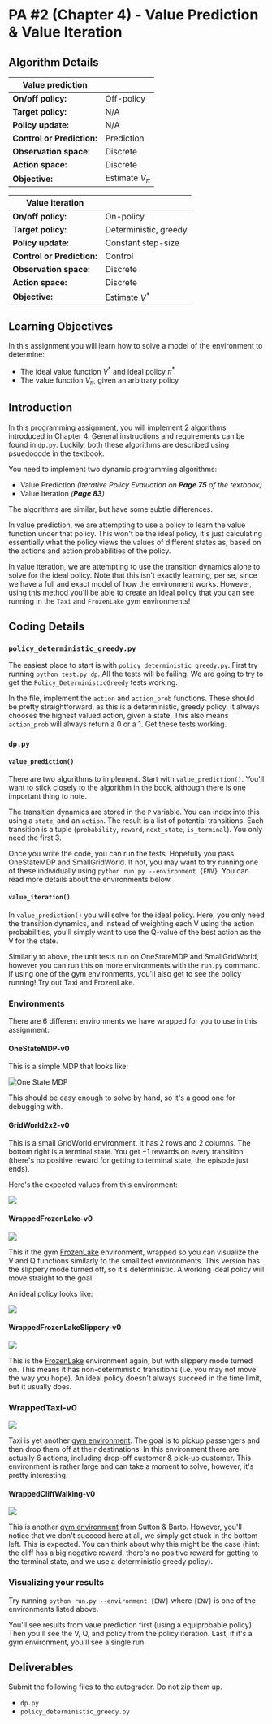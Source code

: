 # PA #2 (Chapter 4) - Value Prediction & Value Iteration

## Algorithm Details
| Value prediction |              |
|------------------|--------------|
| **On/off policy:** | Off-policy   |
| **Target policy:** | N/A          |
| **Policy update:** | N/A          |
| **Control or Prediction:** | Prediction |
| **Observation space:** | Discrete |
| **Action space:**      | Discrete |
| **Objective:**         | Estimate $V_{\pi}$ |


| Value iteration |               |
|-----------------|---------------|
| **On/off policy:** | On-policy    |
| **Target policy:** | Deterministic, greedy |
| **Policy update:** | Constant step-size    |
| **Control or Prediction:** | Control |
| **Observation space:** | Discrete |
| **Action space:**      | Discrete |
| **Objective:**         | Estimate $V^*$ |

## Learning Objectives
In this assignment you will learn how to solve a model of the environment to determine:
* The ideal value function $V^*$ and ideal policy $\pi^*$
* The value function $V_{\pi}$, given an arbitrary policy

## Introduction
In this programming assignment, you will implement 2 algorithms introduced in Chapter 4. General instructions and requirements can be found in `dp.py`. Luckily, both these algorithms are described using psuedocode in the textbook.

You need to implement two dynamic programming algorithms:
* Value Prediction *(Iterative Policy Evaluation on **Page 75** of the textbook)*
* Value Iteration *(**Page 83**)*

The algorithms are similar, but have some subtle differences.

In value prediction, we are attempting to use a policy to learn the value function under that policy. This
won't be the ideal policy, it's just calculating essentially what the policy views the values of different
states as, based on the actions and action probabilities of the policy.

In value iteration, we are attempting to use the transition dynamics alone to solve for the ideal policy.
Note that this isn't exactly learning, per se, since we have a full and exact model of how the environment works. However, using this method you'll be able to create an ideal policy that you can see running in the `Taxi` and `FrozenLake` gym environments!

## Coding Details
### `policy_deterministic_greedy.py`
The easiest place to start is with `policy_deterministic_greedy.py`. First try running `python test.py dp`.
All the tests will be failing. We are going to try to get the `Policy_DeterministicGreedy` tests working.

In the file, implement the `action` and `action_prob` functions.
These should be pretty straightforward, as this is a deterministic, greedy policy. It always chooses the
highest valued action, given a state. This also means `action_prob` will always return a 0 or a 1.
Get these tests working.

### `dp.py`
#### `value_prediction()`
There are two algorithms to implement. Start with `value_prediction()`. You'll want to stick closely to
the algorithm in the book, although there is one important thing to note.

The transition dynamics are stored in the `P` variable. You can index into this using a `state`, and an `action`. The result is a list of potential transitions. Each transition is a tuple (`probability`, `reward`, `next_state`, `is_terminal`). You only need the first 3.

Once you write the code, you can run the tests. Hopefully you pass OneStateMDP and SmallGridWorld. If not,
you may want to try running one of these individually using `python run.py --environment {ENV}`. You can
read more details about the environments below.

#### `value_iteration()`
In `value_prediction()` you will solve for the ideal policy. Here, you only need the transition dynamics,
and instead of weighting each V using the action probabilities, you'll simply want to use the Q-value
of the best action as the V for the state.

Similarly to above, the unit tests run on OneStateMDP and SmallGridWorld, however you can run this
on more environments with the `run.py` command. If using one of the gym environments, you'll also
get to see the policy running! Try out Taxi and FrozenLake.

### Environments
There are 6 different environments we have wrapped for you to use in this assignment:

#### OneStateMDP-v0
This is a simple MDP that looks like:

<img src="./OneStateMDP.png" alt="One State MDP" style="max-height: 200px;">

This should be easy enough to solve by hand, so it's a good one for debugging with.

#### GridWorld2x2-v0
This is a small GridWorld environment. It has 2 rows and 2 columns. The bottom right is a terminal state.
You get $-1$ rewards on every transition (there's no positive reward for getting to terminal state, the 
episode just ends).

Here's the expected values from this environment:

![](./GridWorld2x2.png)

#### WrappedFrozenLake-v0
![](./FrozenLake.jpg)

This it the gym [FrozenLake](https://gymnasium.farama.org/environments/toy_text/frozen_lake/) environment, wrapped so you can visualize the V and Q functions similarly to
the small test environments. This version has the slippery mode turned off, so it's deterministic. A
working ideal policy will move straight to the goal.

An ideal policy looks like:

![](./FrozenLakePolicy.png)

#### WrappedFrozenLakeSlippery-v0
![](./frozen_lake.gif)

This is the [FrozenLake](https://gymnasium.farama.org/environments/toy_text/frozen_lake/) environment again, but with slippery mode turned on. This means it has non-deterministic transitions (i.e. you may not move the way you hope). An ideal policy doesn't
always succeed in the time limit, but it usually does.

### WrappedTaxi-v0
![](./taxi.gif)

Taxi is yet another [gym environment](https://gymnasium.farama.org/environments/toy_text/taxi/). The goal is to pickup passengers and then drop them off at their destinations.
In this environment there are actually 6 actions, including drop-off customer & pick-up customer.
This environment is rather large and can take a moment to solve, however, it's
pretty interesting. 


#### WrappedCliffWalking-v0
![](./cliff_walking.gif)

This is another [gym environment](https://gymnasium.farama.org/environments/toy_text/cliff_walking/) from Sutton & Barto. However, you'll notice that we don't succeed here at all,
we simply get stuck in the bottom left. This is expected. You can think about why this might be the case
(hint: the cliff has a big negative reward, there's no positive reward for getting to the terminal state, and we use a deterministic greedy policy).


### Visualizing your results
Try running `python run.py --environment {ENV}` where `{ENV}` is one of the environments listed above.

You'll see results from vaue prediction first (using a equiprobable policy). Then you'll see the V, Q, and policy from the policy iteration. Last, if it's a gym environment, you'll see a single run.

## Deliverables
Submit the following files to the autograder. Do not zip them up.

* `dp.py`
* `policy_deterministic_greedy.py`

